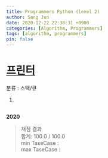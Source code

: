 ```yaml
---
title: Programmers Python (level 2)
author: Sang Jun
date: 2020-12-22 22:38:31 +0900
categories: [Algorithm, Programmers]
tags: [algorithm, programmers]
pin: false
---
```




# [프린터](https://programmers.co.kr/learn/courses/30/lessons/42587)

분류 : 스택/큐

1. 

```python

```

**2020**

> 채점 결과  
> 합계: 100.0 / 100.0  
> min TaseCase :   
> max TaseCase :   


<!--
# []()

분류 : 

1. 

```python

```

**2020**

> 채점 결과  
> 합계: 100.0 / 100.0  
> min TaseCase :   
> max TaseCase :   
-->

